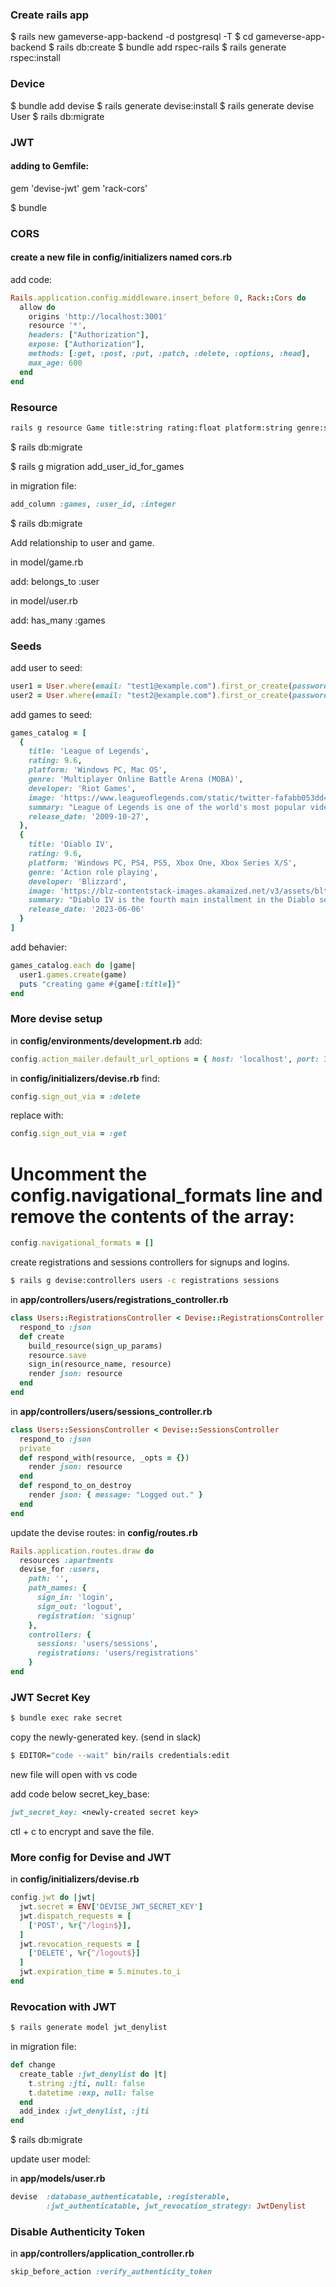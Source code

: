 ### Create rails app

$ rails new gameverse-app-backend -d postgresql -T
$ cd gameverse-app-backend
$ rails db:create
$ bundle add rspec-rails
$ rails generate rspec:install

### Device

$ bundle add devise
$ rails generate devise:install
$ rails generate devise User
$ rails db:migrate

### JWT

#### adding to Gemfile:

gem 'devise-jwt'
gem 'rack-cors'

$ bundle

### CORS 

#### create a new file in config/initializers named cors.rb
add code:

```ruby
Rails.application.config.middleware.insert_before 0, Rack::Cors do
  allow do
    origins 'http://localhost:3001'
    resource '*',
    headers: ["Authorization"],
    expose: ["Authorization"],
    methods: [:get, :post, :put, :patch, :delete, :options, :head],
    max_age: 600
  end
end
```

### Resource

```bash
rails g resource Game title:string rating:float platform:string genre:string developer:string image:text summary: text release_date:date
```

$ rails db:migrate 

$ rails g migration add_user_id_for_games

in migration file:

```ruby
add_column :games, :user_id, :integer
```

$ rails db:migrate 

Add relationship to user and game.

in model/game.rb

add:
belongs_to :user


in model/user.rb

add:
has_many :games


### Seeds

add user to seed:

```ruby
user1 = User.where(email: "test1@example.com").first_or_create(password: "password", password_confirmation: "password")
user2 = User.where(email: "test2@example.com").first_or_create(password: "password", password_confirmation: "password")
```

add games to seed:
```ruby
games_catalog = [
  {
    title: 'League of Legends',
    rating: 9.6,
    platform: 'Windows PC, Mac OS',
    genre: 'Multiplayer Online Battle Arena (MOBA)',
    developer: 'Riot Games',
    image: 'https://www.leagueoflegends.com/static/twitter-fafabb053dd48811ea554fe63188cc1a.jpg',
    summary: "League of Legends is one of the world's most popular video games, developed by Riot Games. It features a team-based competitive game mode based on strategy and outplaying opponents. Players work with their team to break the enemy Nexus before the enemy team breaks theirs.", 
    release_date: '2009-10-27',
  },
  {
    title: 'Diablo IV',
    rating: 9.6,
    platform: 'Windows PC, PS4, PS5, Xbox One, Xbox Series X/S',
    genre: 'Action role playing',
    developer: 'Blizzard',
    image: 'https://blz-contentstack-images.akamaized.net/v3/assets/blt77f4425de611b362/blt6d7b0fd8453e72b9/646e720a71d9db111a265e8c/d4-open-graph_001.jpg',
    summary: "Diablo IV is the fourth main installment in the Diablo series. The story is centered around Lilith, Mephisto's daughter, who has been summoned into Sanctuary.", 
    release_date: '2023-06-06'
  }
]
```

add behavier:

```ruby
games_catalog.each do |game|
  user1.games.create(game)
  puts "creating game #{game[:title]}"
end
```

### More devise setup

in **config/environments/development.rb**
add:

```ruby
config.action_mailer.default_url_options = { host: 'localhost', port: 3000 }
```

in **config/initializers/devise.rb**
find: 
```ruby
config.sign_out_via = :delete 
```
replace with: 
```ruby
config.sign_out_via = :get
```

# Uncomment the config.navigational_formats line and remove the contents of the array:
```ruby
config.navigational_formats = []
```

create registrations and sessions controllers for signups and logins.

```bash
$ rails g devise:controllers users -c registrations sessions
```
in **app/controllers/users/registrations_controller.rb**

```ruby
class Users::RegistrationsController < Devise::RegistrationsController
  respond_to :json
  def create
    build_resource(sign_up_params)
    resource.save
    sign_in(resource_name, resource)
    render json: resource
  end
end
```

in **app/controllers/users/sessions_controller.rb**

```ruby
class Users::SessionsController < Devise::SessionsController
  respond_to :json
  private
  def respond_with(resource, _opts = {})
    render json: resource
  end
  def respond_to_on_destroy
    render json: { message: "Logged out." }
  end
end
```

update the devise routes:
in **config/routes.rb**

```ruby
Rails.application.routes.draw do
  resources :apartments
  devise_for :users,
    path: '',
    path_names: {
      sign_in: 'login',
      sign_out: 'logout',
      registration: 'signup'
    },
    controllers: {
      sessions: 'users/sessions',
      registrations: 'users/registrations'
    }
end
```

### JWT Secret Key 

```bash
$ bundle exec rake secret
```
copy the newly-generated key. (send in slack)

```bash
$ EDITOR="code --wait" bin/rails credentials:edit
```

new file will open with vs code

add code below secret_key_base:

```ruby
jwt_secret_key: <newly-created secret key>
```

ctl + c to encrypt and save the file.

### More config for Devise and JWT

in **config/initializers/devise.rb**

```ruby
config.jwt do |jwt|
  jwt.secret = ENV['DEVISE_JWT_SECRET_KEY']
  jwt.dispatch_requests = [
    ['POST', %r{^/login$}],
  ]
  jwt.revocation_requests = [
    ['DELETE', %r{^/logout$}]
  ]
  jwt.expiration_time = 5.minutes.to_i
end
```

### Revocation with JWT

```bash
$ rails generate model jwt_denylist
```

in migration file:

```ruby
def change
  create_table :jwt_denylist do |t|
    t.string :jti, null: false
    t.datetime :exp, null: false
  end
  add_index :jwt_denylist, :jti
end
```
$ rails db:migrate 

update user model:

in **app/models/user.rb**

```ruby
devise  :database_authenticatable, :registerable,
        :jwt_authenticatable, jwt_revocation_strategy: JwtDenylist
```

### Disable Authenticity Token

in **app/controllers/application_controller.rb**
```ruby
skip_before_action :verify_authenticity_token
```
